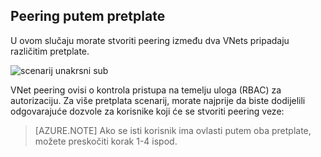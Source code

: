 ## <a name="peering-across-subscriptions"></a>Peering putem pretplate

U ovom slučaju morate stvoriti peering između dva VNets pripadaju različitim pretplate.

![scenarij unakrsni sub](./media/virtual-networks-create-vnetpeering-scenario-crosssub-include/figure01.PNG)

VNet peering ovisi o kontrola pristupa na temelju uloga (RBAC) za autorizaciju. Za više pretplata scenarij, morate najprije da biste dodijelili odgovarajuće dozvole za korisnike koji će se stvoriti peering veze:

> [AZURE.NOTE] Ako se isti korisnik ima ovlasti putem oba pretplate, možete preskočiti korak 1-4 ispod.
